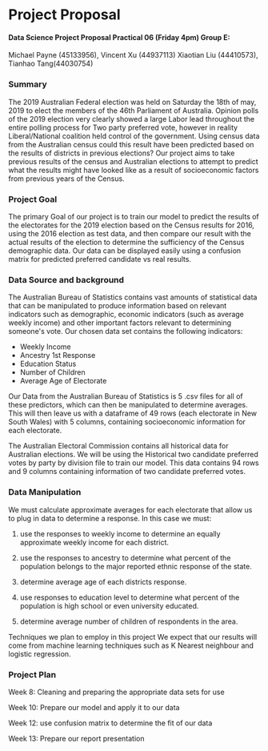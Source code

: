 # Project Proposal

#### Data Science Project Proposal Practical 06 (Friday 4pm) Group E:

Michael Payne (45133956), Vincent Xu (44937113) Xiaotian Liu (44410573), Tianhao Tang(44030754)

### Summary

The 2019 Australian Federal election was held on Saturday the 18th of may, 2019 to elect the members of the 46th Parliament of Australia. Opinion polls of the 2019 election very clearly showed a large Labor lead throughout the entire polling process for Two party preferred vote, however in reality Liberal/National coalition held control of the government. Using census data from the Australian census could this result have been predicted based on the results of districts in previous elections? Our project aims to take previous results of the census and Australian elections to attempt to predict what the results might have looked like as a result of socioeconomic factors from previous years of the Census.

### Project Goal

The primary Goal of our project is to train our model to predict the results of the electorates for the 2019 election based on the Census results for 2016, using the 2016 election as test data, and then compare our result with the actual results of the election to determine the sufficiency of the Census demographic data. Our data can be displayed easily using a confusion matrix for predicted preferred candidate vs real results.

### Data Source and background

The Australian Bureau of Statistics contains vast amounts of statistical data that can be manipulated to produce information based on relevant indicators such as demographic, economic indicators (such as average weekly income) and other important factors relevant to determining someone's vote. Our chosen data set contains the following indicators:

* Weekly Income
* Ancestry 1st Response
* Education Status
* Number of Children 
* Average Age of Electorate

Our Data from the Australian Bureau of Statistics is 5 .csv files for all of these predictors, which can then be manipulated to determine averages. This will then leave us with a dataframe of 49 rows (each electorate in New South Wales) with 5 columns, containing socioeconomic information for each electorate.

The Australian Electoral Commission contains all historical data for Australian elections. We will be using the Historical two candidate preferred votes by party by division file to train our model. This data contains 94 rows and 9 columns containing information of two candidate preferred votes.

### Data Manipulation

We must calculate approximate averages for each electorate that allow us to plug in data to determine a response. In this case we must: 

1. use the responses to weekly income to determine an equally approximate weekly income for each district. 

2. use the responses to ancestry to determine what percent of the population belongs to the major reported ethnic response of the state. 
3. determine average age of each districts response.
4. use responses to education level to determine what percent of the population is high school or even university educated. 
5. determine average number of children of respondents in the area.

Techniques we plan to employ in this project We expect that our results will come from machine learning techniques such as K Nearest neighbour and logistic regression.

### Project Plan

Week 8: Cleaning and preparing the appropriate data sets for use

Week 10: Prepare our model and apply it to our data

Week 12: use confusion matrix to determine the fit of our data

Week 13: Prepare our report presentation